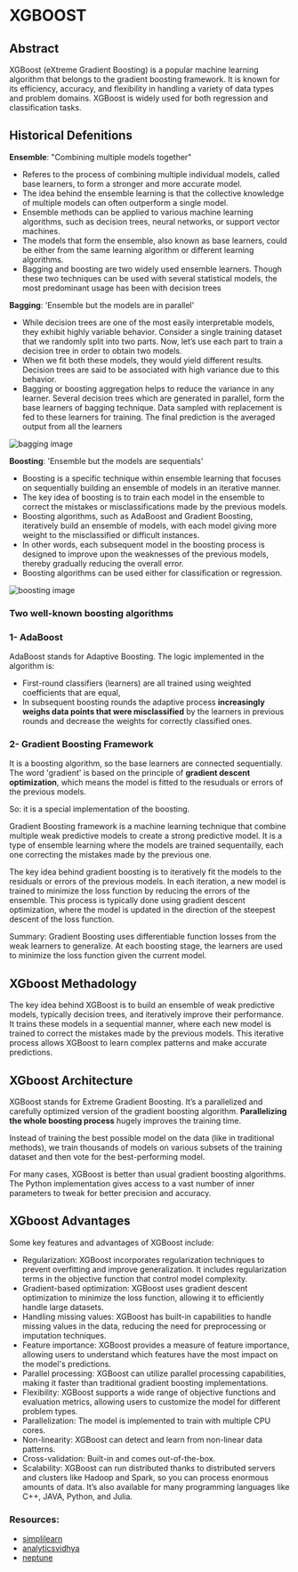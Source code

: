 # XGBOOST

## Abstract
XGBoost (eXtreme Gradient Boosting) is a popular machine learning algorithm that belongs to the gradient boosting framework. It is known for its efficiency, accuracy, and flexibility in handling a variety of data types and problem domains. XGBoost is widely used for both regression and classification tasks.

## Historical Defenitions
__Ensemble__: "Combining multiple models together"
- Referes to the process of combining multiple individual models, called base learners, to form a stronger and more accurate model.
- The idea behind the ensemble learning is that the collective knowledge of multiple models can often outperform a single model.
- Ensemble methods can be applied to various machine learning algorithms, such as decision trees, neural networks, or support vector machines.
- The models that form the ensemble, also known as base learners, could be either from the same learning algorithm or different learning algorithms. 
- Bagging and boosting are two widely used ensemble learners. Though these two techniques can be used with several statistical models, the most predominant usage has been with decision trees

__Bagging__: 'Ensemble but the models are in parallel'
- While decision trees are one of the most easily interpretable models, they exhibit highly variable behavior. Consider a single training dataset that we randomly split into two parts. Now, let’s use each part to train a decision tree in order to obtain two models.
- When we fit both these models, they would yield different results. Decision trees are said to be associated with high variance due to this behavior. 
- Bagging or boosting aggregation helps to reduce the variance in any learner. Several decision trees which are generated in parallel, form the base learners of bagging technique. Data sampled with replacement is fed to these learners for training. The final prediction is the averaged output from all the learners

![bagging image](https://lh3.googleusercontent.com/4svO7UdzXj-JxFwU-_SyrMWMqxp8Al3pVpQYr5A-nzCDXdEqVL_CHeqbeVVW8Kivsq76q5sozAKwGsQuy5qnk5wVYfqWb5LHxhknBm9DSLBjg0ViSRTVjZ3gFQPwiGxJ8wP2usOH)

__Boosting__: 'Ensemble but the models are sequentials'
- Boosting is a specific technique within ensemble learning that focuses on sequentially building an ensemble of models in an iterative manner. 
- The key idea of boosting is to train each model in the ensemble to correct the mistakes or misclassifications made by the previous models. 
- Boosting algorithms, such as AdaBoost and Gradient Boosting, iteratively build an ensemble of models, with each model giving more weight to the misclassified or difficult instances.
- In other words, each subsequent model in the boosting process is designed to improve upon the weaknesses of the previous models, thereby gradually reducing the overall error.
- Boosting algorithms can be used either for classification or regression.
  
![boosting image](https://i0.wp.com/neptune.ai/wp-content/uploads/2022/10/Ensemble-algorithms-boosting.png?ssl=1)

### Two well-known boosting algorithms
### 1- AdaBoost
AdaBoost stands for Adaptive Boosting. The logic implemented in the algorithm is: 
- First-round classifiers (learners) are all trained using weighted coefficients that are equal,
- In subsequent boosting rounds the adaptive process __increasingly weighs data points that were misclassified__ by the learners in previous rounds and decrease the weights for correctly classified ones. 

### 2- Gradient Boosting Framework
It is a boosting algorithm, so the base learners are connected sequentially. The word 'gradient' is based on the principle of __gradient descent optimization__, which means the model is fitted to the resuduals or errors of the previous models.

So: it is a special implementation of the boosting.

Gradient Boosting framework is a machine learning technique that combine multiple weak predictive models to create a strong predictive model. It is a type of ensemble learning where the models are trained sequentailly, each one correcting the mistakes made by the previous one.

The key idea behind gradient boosting is to iteratively fit the models to the residuals or errors of the previous models. In each iteration, a new model is trained to minimize the loss function by reducing the errors of the ensemble. This process is typically done using gradient descent optimization, where the model is updated in the direction of the steepest descent of the loss function.

Summary: Gradient Boosting uses differentiable function losses from the weak learners to generalize. At each boosting stage, the learners are used to minimize the loss function given the current model.

## XGboost Methadology
The key idea behind XGBoost is to build an ensemble of weak predictive models, typically decision trees, and iteratively improve their performance. It trains these models in a sequential manner, where each new model is trained to correct the mistakes made by the previous models. This iterative process allows XGBoost to learn complex patterns and make accurate predictions.

## XGboost Architecture
XGBoost stands for Extreme Gradient Boosting. It’s a parallelized and carefully optimized version of the gradient boosting algorithm. __Parallelizing the whole boosting process__ hugely improves the training time. 

Instead of training the best possible model on the data (like in traditional methods), we train thousands of models on various subsets of the training dataset and then vote for the best-performing model.

For many cases, XGBoost is better than usual gradient boosting algorithms. The Python implementation gives access to a vast number of inner parameters to tweak for better precision and accuracy.

## XGboost Advantages
Some key features and advantages of XGBoost include:

- Regularization: XGBoost incorporates regularization techniques to prevent overfitting and improve generalization. It includes regularization terms in the objective function that control model complexity.
- Gradient-based optimization: XGBoost uses gradient descent optimization to minimize the loss function, allowing it to efficiently handle large datasets.
- Handling missing values: XGBoost has built-in capabilities to handle missing values in the data, reducing the need for preprocessing or imputation techniques.
- Feature importance: XGBoost provides a measure of feature importance, allowing users to understand which features have the most impact on the model's predictions.
- Parallel processing: XGBoost can utilize parallel processing capabilities, making it faster than traditional gradient boosting implementations.
- Flexibility: XGBoost supports a wide range of objective functions and evaluation metrics, allowing users to customize the model for different problem types.
- Parallelization: The model is implemented to train with multiple CPU cores.
- Non-linearity: XGBoost can detect and learn from non-linear data patterns.
- Cross-validation: Built-in and comes out-of-the-box.
- Scalability: XGBoost can run distributed thanks to distributed servers and clusters like Hadoop and Spark, so you can process enormous amounts of data. It’s also available for many programming languages like C++, JAVA, Python, and Julia. 

### Resources:
- [simplilearn](https://www.simplilearn.com/what-is-xgboost-algorithm-in-machine-learning-article)
- [analyticsvidhya](https://www.analyticsvidhya.com/blog/2018/09/an-end-to-end-guide-to-understand-the-math-behind-xgboost/#h-why-ensemble-learning)
- [neptune](https://neptune.ai/blog/xgboost-everything-you-need-to-know)